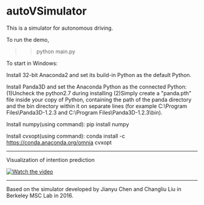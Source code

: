 # autoVSimulator

This is a simulator for autonomous driving. 

To run the demo,
>> python main.py

To start in Windows:

Install 32-bit Anaconda2 and set its build-in Python as the default Python.

Install Panda3D and set the Anaconda Python as the connected Python: (1)Uncheck the python2.7 during installing (2)Simply create a "panda.pth" file inside your copy of Python, containing the path of the panda directory and the bin directory within it on separate lines (for example C:\Program Files\Panda3D-1.2.3 and C:\Program Files\Panda3D-1.2.3\bin).

Install numpy(using command): pip install numpy

Install cvxopt(using command): conda install -c https://conda.anaconda.org/omnia cvxopt

-----

Visualization of intention prediction

[![Watch the video](https://img.youtube.com/vi/HenBoL-mchA/0.jpg)](https://youtu.be/HenBoL-mchA)

-----

Based on the simulator developed by Jianyu Chen and Changliu Liu in Berkeley MSC Lab in 2016.
